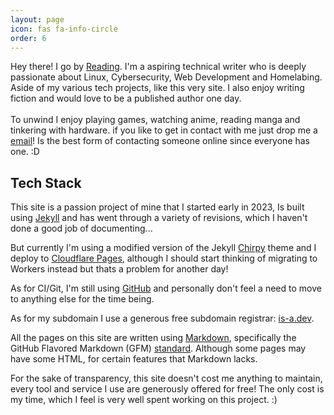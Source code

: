 ```yaml
---
layout: page
icon: fas fa-info-circle
order: 6
---
```

<p>
  Hey there! I go by <a class="p-name" href="https://reading.is-a.dev/">Reading</a>. I'm a aspiring technical writer who is deeply passionate about Linux, Cybersecurity, Web Development and Homelabing. Aside of my various tech projects, like this very site. I also enjoy writing fiction and would love to be a published author one day. 
  <br>
  <br>
  To unwind I enjoy playing games, watching anime, reading manga and tinkering with hardware. if you like to get in contact with me just drop me a <a href="mailto:readandprogress@duck.com">email</a>!
 Is the best form of contacting someone online since everyone has one. :D
 
</p>

## Tech Stack

This site is a passion project of mine that I started early in 2023, Is built using [Jekyll](https://jekyllrb.com/) and has went through a variety of revisions, which I haven't done a good job of documenting...

But currently I'm using a modified version of the Jekyll [Chirpy](https://chirpy.cotes.page/) theme and I deploy to [Cloudflare Pages](https://pages.cloudflare.com/), although I should start thinking of migrating to Workers instead but thats a problem for another day!

As for CI/Git, I'm still using [GitHub](https://github.com/) and personally don't feel a need to move to anything else for the time being. 

As for my subdomain I use a generous free subdomain registrar: [is-a.dev](https://is-a.dev/). 

All the pages on this site are written using [Markdown](https://en.wikipedia.org/wiki/Markdown), specifically the GitHub Flavored Markdown (GFM) [standard](https://docs.github.com/en/get-started/writing-on-github/getting-started-with-writing-and-formatting-on-github/basic-writing-and-formatting-syntax). Although some pages may have some HTML, for certain features that Markdown lacks.

For the sake of transparency, this site doesn't cost me anything to maintain, every tool and service I use are generously offered for free! The only cost is my time, which I feel is very well spent working on this project. :)
